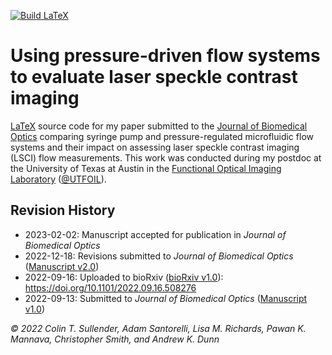[![Build LaTeX](https://github.com/shiruken/using-pressure-driven-flow-systems-to-evaluate-laser-speckle-contrast-imaging/actions/workflows/main.yml/badge.svg?branch=main)](https://github.com/shiruken/using-pressure-driven-flow-systems-to-evaluate-laser-speckle-contrast-imaging/actions/workflows/main.yml)

# Using pressure-driven flow systems to evaluate laser speckle contrast imaging

[LaTeX](https://www.latex-project.org/) source code for my paper submitted to the [Journal of Biomedical Optics](https://www.spiedigitallibrary.org/journals/journal-of-biomedical-optics) comparing syringe pump and pressure-regulated microfluidic flow systems and their impact on assessing laser speckle contrast imaging (LSCI) flow measurements. This work was conducted during my postdoc at the University of Texas at Austin in the [Functional Optical Imaging Laboratory](https://foil.bme.utexas.edu/) ([@UTFOIL](https://github.com/utfoil)).

## Revision History

* 2023-02-02: Manuscript accepted for publication in _Journal of Biomedical Optics_
* 2022-12-18: Revisions submitted to _Journal of Biomedical Optics_ ([Manuscript v2.0](https://github.com/shiruken/using-pressure-driven-flow-systems-to-evaluate-laser-speckle-contrast-imaging/releases/tag/v2.0))
* 2022-09-16: Uploaded to bioRxiv ([bioRxiv v1.0](https://github.com/shiruken/using-pressure-driven-flow-systems-to-evaluate-laser-speckle-contrast-imaging/releases/tag/v1.0-bioRxiv)): https://doi.org/10.1101/2022.09.16.508276
* 2022-09-13: Submitted to _Journal of Biomedical Optics_ ([Manuscript v1.0](https://github.com/shiruken/using-pressure-driven-flow-systems-to-evaluate-laser-speckle-contrast-imaging/releases/tag/v1.0))

_© 2022 Colin T. Sullender, Adam Santorelli, Lisa M. Richards, Pawan K. Mannava, Christopher Smith, and Andrew K. Dunn_
